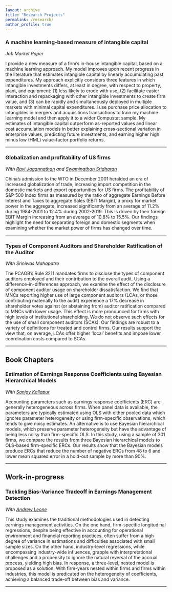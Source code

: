 ```yaml
---
layout: archive
title: "Research Projects"
permalink: /research/
author_profile: true
---
```


### A machine learning-based measure of intangible capital
*Job Market Paper*

I provide a new measure of a firm’s in-house intangible capital, based on a machine learning approach. My model improves upon recent progress in the literature that estimates intangible capital by linearly accumulating past expenditures. My approach explicitly considers three features in which intangible investments differs, at least in degree, with respect to property, plant, and equipment: (1) less likely to erode with use, (2) facilitate easier interaction and repackaging with other intangible investments to create firm value, and (3) can be rapidly and simultaneously deployed in multiple markets with minimal capital expenditures. I use purchase price allocation to intangibles in mergers and acquisitions transactions to train my machine learning model and then apply it to a wider Compustat sample. My estimates of intangible capital outperform as-reported values and linear cost accumulation models in better explaining cross-sectional variation in enterprise values, predicting future investments, and earning higher high minus low (HML) value–factor portfolio returns.

---

### Globalization and profitability of US firms
*With [Ravi Jagannathan](https://en.wikipedia.org/wiki/Ravi_Jagannathan) and [Swaminathan Sridharan](https://www.kellogg.northwestern.edu/faculty/directory/sridharan_swaminathan.aspx)*

China’s admission to the WTO in December 2001 heralded an era of increased globalization of trade, increasing import competition in the domestic markets and export opportunities for US firms. The profitability of S&P 500 Index firms as measured by the ratio of aggregate Earnings Before Interest and Taxes to aggregate Sales (EBIT Margin), a proxy for market power in the aggregate, increased significantly from an average of 11.2% during 1984-2001 to 12.4% during 2002-2019.  This is driven by their foreign EBIT Margin increasing from an average of 10.8% to 15.5%.  Our findings highlight the need for separating foreign and domestic segments when examining whether the market power of firms has changed over time.

---

### Types of Component Auditors and Shareholder Ratification of the Auditor
*With Sriniwas Mahapatro*

The PCAOB’s Rule 3211 mandates firms to disclose the types of component auditors employed and their contribution to the overall audit. Using a difference-in-differences approach, we examine the effect of the disclosure of component auditor usage on shareholder dissatisfaction. We find that MNCs reporting higher use of large component auditors (LCAs, or those contributing materially to the audit) experience a 17% decrease in shareholder votes against (or abstaining from) auditor ratification compared to MNCs with lower usage. This effect is more pronounced for firms with high levels of institutional shareholding. We do not observe such effects for the use of small component auditors (SCAs). Our findings are robust to a variety of definitions for treated and control firms. Our results support the view that, on average, LCAs offer higher ‘local’ benefits and impose lower coordination costs compared to SCAs.

---

## Book Chapters

### Estimation of Earnings Response Coefficients using Bayesian Hierarchical Models
*With [Sanjay Kallapur](https://scholar.google.com/citations?user=Xa0GKZoAAAAJ&hl=en)*

Accounting parameters such as earnings response coefficients (ERC) are generally heterogeneous across firms. When panel data is available, the parameters are typically estimated using OLS with either pooled data which ignores parameter heterogeneity or using firm-specific observations, which tends to give noisy estimates. An alternative is to use Bayesian hierarchical models, which preserve parameter heterogeneity but have the advantage of being less noisy than firm-specific OLS. In this study, using a sample of 301 firms, we compare the results from three Bayesian hierarchical models to OLS-based firm-specific ERCs. Our results show that the Bayesian models produce ERCs that reduce the number of negative ERCs from 48 to 6 and lower mean squared error in a hold-out sample by more than 90%.

---

## Work-in-progress

### Tackling Bias-Variance Tradeoff in Earnings Management Detection
*With [Andrew Leone](https://scholar.google.com/citations?user=7GdQEHIAAAAJ&hl=en)*

This study examines the traditional methodologies used in detecting earnings management activities. On the one hand, firm-specific longitudinal regressions, despite being effective in accounting for operational environment and financial reporting practices, often suffer from a high degree of variance in estimations and difficulties associated with small sample sizes. On the other hand, industry-level regressions, while encompassing industry-wide influences, grapple with interpretational challenges and a propensity to ignore the natural reversal of the accrual process, yielding high bias. In response, a three-level, nested model is proposed as a solution. With firm-years nested within firms and firms within industries, this model is predicated on the heterogeneity of coefficients, achieving a balanced trade-off between bias and variance.

---

